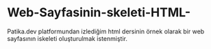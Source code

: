 # Web-Sayfasinin-skeleti-HTML-
Patika.dev platformundan izlediğim html dersinin örnek olarak bir web sayfasının iskeleti oluşturulmak istenmiştir.
